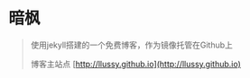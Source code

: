 # 暗枫


> 使用jekyll搭建的一个免费博客，作为镜像托管在Github上
>
> 博客主站点  [http://llussy.github.io](http://llussy.github.io)



